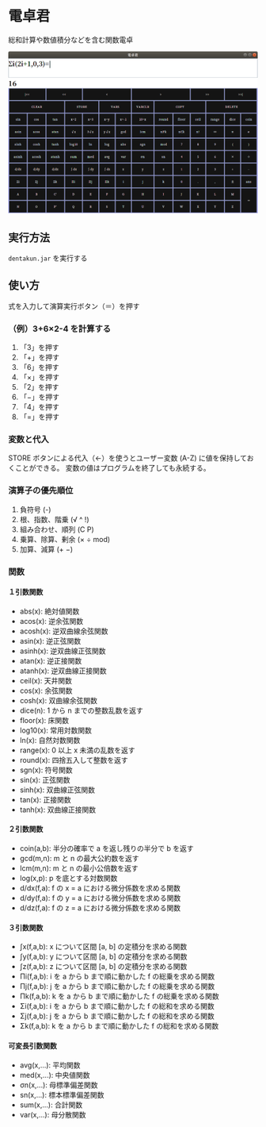 # 電卓君

総和計算や数値積分などを含む関数電卓

![スクリーンショット](Screenshot.png)

## 実行方法

`dentakun.jar` を実行する

## 使い方

式を入力して演算実行ボタン（＝）を押す

### （例）3+6×2-4 を計算する

1. 「3」を押す
2. 「+」を押す
3. 「6」を押す
4. 「×」を押す
5. 「2」を押す
6. 「−」を押す
7. 「4」を押す
8. 「=」を押す

### 変数と代入

STORE ボタンによる代入（←）を使うとユーザー変数 (A-Z) に値を保持しておくことができる。
変数の値はプログラムを終了しても永続する。

### 演算子の優先順位

1. 負符号 (-)
2. 根、指数、階乗 (√ ^ !)
3. 組み合わせ、順列 (C P)
4. 乗算、除算、剰余 (× ÷ mod)
5. 加算、減算 (+ −)

### 関数

#### １引数関数

- abs(x): 絶対値関数
- acos(x): 逆余弦関数
- acosh(x): 逆双曲線余弦関数
- asin(x): 逆正弦関数
- asinh(x): 逆双曲線正弦関数
- atan(x): 逆正接関数
- atanh(x): 逆双曲線正接関数
- ceil(x): 天井関数
- cos(x): 余弦関数
- cosh(x): 双曲線余弦関数
- dice(n): 1 から n までの整数乱数を返す
- floor(x): 床関数
- log10(x): 常用対数関数
- ln(x): 自然対数関数
- range(x): 0 以上 x 未満の乱数を返す
- round(x): 四捨五入して整数を返す
- sgn(x): 符号関数
- sin(x): 正弦関数
- sinh(x): 双曲線正弦関数
- tan(x): 正接関数
- tanh(x): 双曲線正接関数

#### ２引数関数

- coin(a,b): 半分の確率で a を返し残りの半分で b を返す
- gcd(m,n): m と n の最大公約数を返す
- lcm(m,n): m と n の最小公倍数を返す
- log(x,p): p を底とする対数関数
- d/dx(f,a): f の x = a における微分係数を求める関数
- d/dy(f,a): f の y = a における微分係数を求める関数
- d/dz(f,a): f の z = a における微分係数を求める関数

#### ３引数関数

- ∫x(f,a,b): x について区間 [a, b] の定積分を求める関数
- ∫y(f,a,b): y について区間 [a, b] の定積分を求める関数
- ∫z(f,a,b): z について区間 [a, b] の定積分を求める関数
- Πi(f,a,b): i を a から b まで順に動かした f の総乗を求める関数
- Πj(f,a,b): j を a から b まで順に動かした f の総乗を求める関数
- Πk(f,a,b): k を a から b まで順に動かした f の総乗を求める関数
- Σi(f,a,b): i を a から b まで順に動かした f の総和を求める関数
- Σj(f,a,b): j を a から b まで順に動かした f の総和を求める関数
- Σk(f,a,b): k を a から b まで順に動かした f の総和を求める関数

#### 可変長引数関数

- avg(x,...): 平均関数
- med(x,...): 中央値関数
- σn(x,...): 母標準偏差関数
- sn(x,...): 標本標準偏差関数
- sum(x,...): 合計関数
- var(x,...): 母分散関数
